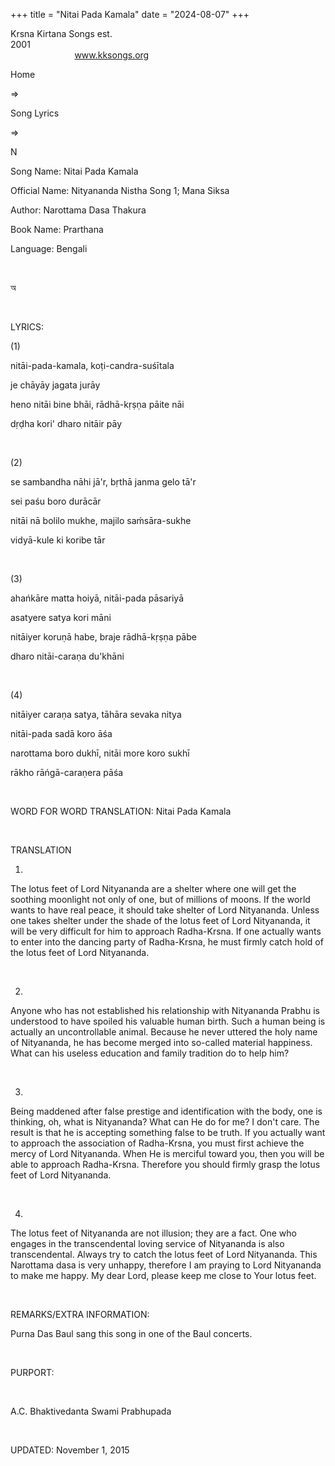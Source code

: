 +++ 
title = "Nitai Pada Kamala"
date = "2024-08-07"
+++

Krsna Kirtana Songs est.
2001                                                                                                                                    
            
www.kksongs.org








Home
 
⇒
 
Song Lyrics
 
⇒
 
N


Song
Name: Nitai Pada Kamala


Official
Name: Nityananda Nistha Song 1; Mana Siksa


Author: 
Narottama Dasa Thakura


Book
Name: 
Prarthana


Language: 
Bengali


 








অ


















 


LYRICS:


(1)


nitāi-pada-kamala,
koṭi-candra-suśītala

je chāyāy jagata jurāy

heno nitāi bine bhāi, rādhā-kṛṣṇa
pāite nāi

dṛḍha kori' dharo nitāir pāy


 


(2)


se
sambandha nāhi jā'r, bṛthā janma gelo tā'r

sei paśu boro durācār

nitāi nā bolilo mukhe, majilo saḿsāra-sukhe

vidyā-kule ki koribe tār


 


(3)


ahańkāre
matta hoiyā, nitāi-pada pāsariyā

asatyere satya kori māni

nitāiyer koruṇā habe, braje
rādhā-kṛṣṇa pābe

dharo nitāi-caraṇa du'khāni


 


(4)


nitāiyer
caraṇa satya, tāhāra sevaka nitya

nitāi-pada sadā koro āśa

narottama boro dukhī, nitāi more koro sukhī

rākho rāńgā-caraṇera pāśa


 


WORD
FOR WORD TRANSLATION: 
Nitai
Pada Kamala


 


TRANSLATION


1)
The lotus feet of Lord Nityananda are a shelter where one will get the soothing
moonlight not only of one, but of millions of moons. If the world wants to have
real peace, it should take shelter of Lord Nityananda. Unless one takes shelter
under the shade of the lotus feet of Lord Nityananda, it will be very difficult
for him to approach Radha-Krsna. If one actually wants to enter into the
dancing party of Radha-Krsna, he must firmly catch hold of the lotus feet of
Lord Nityananda.


 


2)
Anyone who has not established his relationship with Nityananda Prabhu is
understood to have spoiled his valuable human birth. Such a human being is
actually an uncontrollable animal. Because he never uttered the holy name of
Nityananda, he has become merged into so-called material happiness. What can
his useless education and family tradition do to help him?


 


3)
Being maddened after false prestige and identification with the body, one is
thinking, oh, what is Nityananda? What can He do for me? I don't care. The
result is that he is accepting something false to be truth. If you actually
want to approach the association of Radha-Krsna, you must first achieve the
mercy of Lord Nityananda. When He is merciful toward you, then you will be able
to approach Radha-Krsna. Therefore you should firmly grasp the lotus feet of
Lord Nityananda.


 


4)
The lotus feet of Nityananda are not illusion; they are a fact. One who engages
in the transcendental loving service of Nityananda is also transcendental.
Always try to catch the lotus feet of Lord Nityananda. This Narottama dasa is
very unhappy, therefore I am praying to Lord Nityananda to make me happy. My
dear Lord, please keep me close to Your lotus feet.


 


REMARKS/EXTRA
INFORMATION:


Purna
Das Baul sang this song in one of the Baul concerts.


 


PURPORT:


       

A.C.
Bhaktivedanta Swami Prabhupada


 


UPDATED:
 November 1, 2015